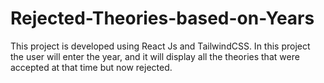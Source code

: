 # Rejected-Theories-based-on-Years
This project is developed using React Js and TailwindCSS. In this project the user will enter the year, and it will display all the theories that were accepted at that time but now rejected.
